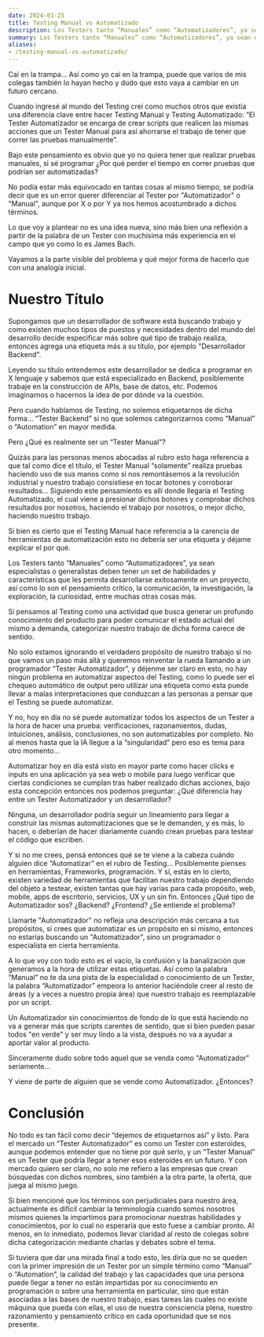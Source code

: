 ```yaml
---
date: 2024-01-25
title: Testing Manual vs Automatizado
description: Los Testers tanto “Manuales” como “Automatizadores”, ya sean especialistas o generalistas deben tener un set de habilidades y características que les permita desarrollarse exitosamente en un proyecto, así como lo son el pensamiento crítico, la comunicación, la investigación, la exploración, la curiosidad, entre muchas otras cosas más. Si pensamos al Testing como una actividad que busca generar un profundo conocimiento del producto para poder comunicar el estado actual del mismo a demanda, categorizar nuestro trabajo de dicha forma carece de sentido.
summary: Los Testers tanto “Manuales” como “Automatizadores”, ya sean especialistas o generalistas deben tener un set de habilidades y características que les permita desarrollarse exitosamente en un proyecto, así como lo son el pensamiento crítico, la comunicación, la investigación, la exploración, la curiosidad, entre muchas otras cosas más. Si pensamos al Testing como una actividad que busca generar un profundo conocimiento del producto para poder comunicar el estado actual del mismo a demanda, categorizar nuestro trabajo de dicha forma carece de sentido.
aliases:
- /testing-manual-vs-automatizado/
---
```


Caí en la trampa… Así como yo caí en la trampa, puede que varios de mis colegas también lo hayan hecho y dudo que esto vaya a cambiar en un futuro cercano.

Cuando ingresé al mundo del Testing creí como muchos otros que existía una diferencia clave entre hacer Testing Manual y Testing Automatizado: “El Tester Automatizador se encarga de crear scripts que realicen las mismas acciones que un Tester Manual para así ahorrarse el trabajo de tener que correr las pruebas manualmente”.

Bajo este pensamiento es obvio que yo no quiera tener que realizar pruebas manuales, si sé programar ¿Por qué perder el tiempo en correr pruebas que podrían ser automatizadas?

No podía estar más equivocado en tantas cosas al mismo tiempo, se podría decir que es un error querer diferenciar al Tester por "Automatizador" o "Manual", aunque por X o por Y ya nos hemos acostumbrado a dichos términos.

Lo que voy a plantear no es una idea nueva, sino más bien una reflexión a partir de la palabra de un Tester con muchísima más experiencia en el campo que yo como lo es James Bach.

Vayamos a la parte visible del problema y qué mejor forma de hacerlo que con una analogía inicial.

# Nuestro Título
Supongamos que un desarrollador de software está buscando trabajo y como existen muchos tipos de puestos y necesidades dentro del mundo del desarrollo decide especificar más sobre qué tipo de trabajo realiza, entonces agrega una etiqueta más a su título, por ejemplo "Desarrollador Backend".

Leyendo su título entendemos este desarrollador se dedica a programar en X lenguaje y sabemos que está especializado en Backend, posiblemente trabaje en la construcción de APIs, base de datos, etc. Podemos imaginarnos o hacernos la idea de por dónde va la cuestión.

Pero cuando hablamos de Testing, no solemos etiquetarnos de dicha forma… “Tester Backend” si no que solemos categorizarnos como “Manual” o “Automation” en mayor medida.

Pero ¿Qué es realmente ser un “Tester Manual”?

Quizás para las personas menos abocadas al rubro esto haga referencia a que tal como dice el título, el Tester Manual “solamente” realiza pruebas haciendo uso de sus manos como si nos remontásemos a la revolución industrial y nuestro trabajo consistiese en tocar botones y corroborar resultados… Siguiendo este pensamiento es allí donde llegaría el Testing Automatizado, el cual viene a presionar dichos botones y comprobar dichos resultados por nosotros, haciendo el trabajo por nosotros, o mejor dicho, haciendo nuestro trabajo.

Si bien es cierto que el Testing Manual hace referencia a la carencia de herramientas de automatización esto no debería ser una etiqueta y déjame explicar el por qué.

Los Testers tanto “Manuales” como “Automatizadores”, ya sean especialistas o generalistas deben tener un set de habilidades y características que les permita desarrollarse exitosamente en un proyecto, así como lo son el pensamiento crítico, la comunicación, la investigación, la exploración, la curiosidad, entre muchas otras cosas más.

Si pensamos al Testing como una actividad que busca generar un profundo conocimiento del producto para poder comunicar el estado actual del mismo a demanda, categorizar nuestro trabajo de dicha forma carece de sentido.

No solo estamos ignorando el verdadero propósito de nuestro trabajo si no que vamos un paso más allá y queremos reinventar la rueda llamando a un programador “Tester Automatizador”, y déjenme ser claro en esto, no hay ningún problema en automatizar aspectos del Testing, como lo puede ser el chequeo automático de output pero utilizar una etiqueta como esta puede llevar a malas interpretaciones que conduzcan a las personas a pensar que el Testing se puede automatizar.

Y no, hoy en día no sé puede automatizar todos los aspectos de un Tester a la hora de hacer una prueba: verificaciones, razonamientos, dudas, intuiciones, análisis, conclusiones, no son automatizables por completo. No al menos hasta que la IA llegue a la “singularidad” pero eso es tema para otro momento…

Automatizar hoy en día está visto en mayor parte como hacer clicks e inputs en una aplicación ya sea web o mobile para luego verificar que ciertas condiciones se cumplan tras haber realizado dichas acciones, bajo esta concepción entonces nos podemos preguntar: ¿Qué diferencia hay entre un Tester Automatizador y un desarrollador?

Ninguna, un desarrollador podría seguir un lineamiento para llegar a construir las mismas automatizaciones que se le demanden, y es más, lo hacen, o deberían de hacer diariamente cuando crean pruebas para testear el código que escriben.

Y si no me crees, pensá entonces qué se te viene a la cabeza cuándo alguien dice “Automatizar” en el rubro de Testing... Posiblemente pienses en herramientas, Frameworks, programación. Y sí, estás en lo cierto, existen variedad de herramientas que facilitan nuestro trabajo dependiendo del objeto a testear, existen tantas que hay varias para cada propósito, web, mobile, apps de escritorio, servicios, UX y un sin fin. Entonces ¿Qué tipo de Automatizador sos? ¿Backend? ¿Frontend? ¿Se entiende el problema?

Llamarte "Automatizador" no refleja una descripción más cercana a tus propósitos, si crees que automatizar es un propósito en sí mismo, entonces no estarías buscando un "Automatizador", sino un programador o especialista en cierta herramienta.

A lo que voy con todo esto es el vacío, la confusión y la banalización que generamos a la hora de utilizar estas etiquetas. Así como la palabra “Manual” no te da una pista de la especialidad o conocimiento de un Tester, la palabra “Automatizador” empeora lo anterior haciéndole creer al resto de áreas (y a veces a nuestro propia área) que nuestro trabajo es reemplazable por un script.

Un Automatizador sin conocimientos de fondo de lo que está haciendo no va a generar más que scripts carentes de sentido, que si bien pueden pasar todos "en verde" y ser muy lindo a la vista, después no va a ayudar a aportar valor al producto.

Sinceramente dudo sobre todo aquel que se venda como "Automatizador" seriamente...

Y viene de parte de alguien que se vende como Automatizador. ¿Entonces?

# Conclusión
No todo es tan fácil como decir “dejemos de etiquetarnos así” y listo. Para el mercado un “Tester Automatizador” es como un Tester con esteroides, aunque podemos entender que no tiene por qué serlo, y un “Tester Manual” es un Tester que podría llegar a tener esos esteroides en un futuro. Y con mercado quiero ser claro, no solo me refiero a las empresas que crean búsquedas con dichos nombres, sino también a la otra parte, la oferta, que juega al mismo juego.

Si bien mencioné que los términos son perjudiciales para nuestro área, actualmente es difícil cambiar la terminología cuando somos nosotros mismos quienes la impartimos para promocionar nuestras habilidades y conocimientos, por lo cual no esperaría que esto fuese a cambiar pronto. Al menos, en lo inmediato, podemos llevar claridad al resto de colegas sobre dicha categorización mediante charlas y debates sobre el tema.

Si tuviera que dar una mirada final a todo esto, les diría que no se queden con la primer impresión de un Tester por un simple término como “Manual” o “Automation”, la calidad del trabajo y las capacidades que una persona puede llegar a tener no están impartidas por su conocimiento en programación o sobre una herramienta en particular, sino que están asociadas a las bases de nuestro trabajo, esas tareas las cuales no existe máquina que pueda con ellas, el uso de nuestra consciencia plena, nuestro razonamiento y pensamiento crítico en cada oportunidad que se nos presente.